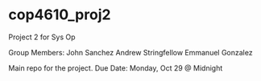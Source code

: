 # cop4610_proj2

Project 2 for Sys Op

Group Members:
John Sanchez
Andrew Stringfellow
Emmanuel Gonzalez

Main repo for the project.  Due Date: Monday, Oct 29 @ Midnight
